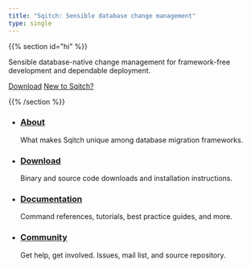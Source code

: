 ```yaml
---
title: "Sqitch: Sensible database change management"
type: single
---
```


{{% section id="hi" %}}

Sensible database-native change management for framework-free development and dependable deployment.

<a href="/download/" class="download" title="Download and install Sqitch"> Download</a>
<a href="/about/" title="About Sqitch">New to Sqitch?</a>

{{% /section %}}

<main>
	<section id="info">
		<nav>
			<ul>
				<li>
					<a class="about" href="/about/"><h3>About</h3></a>
					<p>What makes Sqitch unique among database migration frameworks.</p>
				</li>
				<li>
					<a class="download" href="/download/"><h3>Download</h3></a>
					<p>Binary and source code downloads and installation instructions.</p>
				</li>
				<li>
					<a class="docs" href="/docs/"><h3>Documentation</h3></a>
					<p>Command references, tutorials, best practice guides, and more.</p>
				</li>
				<li>
					<a class="community" href="/community/"><h3>Community</h3></a>
					<p>Get help, get involved. Issues, mail list, and source repository.</p>
				</li>
			</ul>
		</nav>
	</section>
</main>